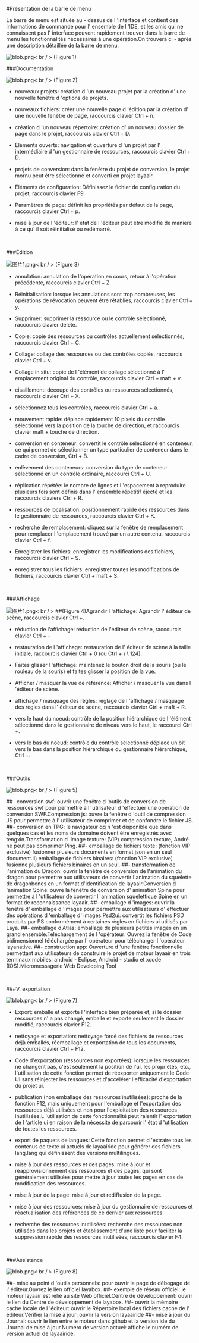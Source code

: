 #Présentation de la barre de menu

La barre de menu est située au - dessus de l 'interface et contient des informations de commande pour l' ensemble de l 'IDE, et les amis qui ne connaissent pas l' interface peuvent rapidement trouver dans la barre de menu les fonctionnalités nécessaires à une opération.On trouvera ci - après une description détaillée de la barre de menu.

​![blob.png](img/1.png)< br / >
(Figure 1)



 



###Documentation

​![blob.png](img/2.png)< br / >
(Figure 2)

- nouveaux projets: création d 'un nouveau projet par la création d' une nouvelle fenêtre d 'options de projets.

- nouveaux fichiers: créer une nouvelle page d 'édition par la création d' une nouvelle fenêtre de page, raccourcis clavier Ctrl + n.

- création d 'un nouveau répertoire: création d' un nouveau dossier de page dans le projet, raccourcis clavier Ctrl + D.

- Éléments ouverts: navigation et ouverture d 'un projet par l' intermédiaire d 'un gestionnaire de ressources, raccourcis clavier Ctrl + D.

- projets de conversion: dans la fenêtre du projet de conversion, le projet mornu peut être sélectionné et converti en projet layaair.

- Éléments de configuration: Définissez le fichier de configuration du projet, raccourcis clavier F9.

- Paramètres de page: définit les propriétés par défaut de la page, raccourcis clavier Ctrl + p.

- mise à jour de l 'éditeur: l' état de l 'éditeur peut être modifié de manière à ce qu' il soit réinitialisé ou redémarré.

​


###Édition

​![图片1.png](img/3.png)< br / >
(Figure 3)

- annulation: annulation de l'opération en cours, retour à l'opération précédente, raccourcis clavier Ctrl + Z.

- Réinitialisation: lorsque les annulations sont trop nombreuses, les opérations de révocation peuvent être rétablies, raccourcis clavier Ctrl + y.

- Supprimer: supprimer la ressource ou le contrôle sélectionné, raccourcis clavier delete.

- Copie: copie des ressources ou contrôles actuellement sélectionnés, raccourcis clavier Ctrl + C.

- Collage: collage des ressources ou des contrôles copiés, raccourcis clavier Ctrl + v.

- Collage in situ: copie de l 'élément de collage sélectionné à l' emplacement original du contrôle, raccourcis clavier Ctrl + maft + v.

- cisaillement: découpe des contrôles ou ressources sélectionnés, raccourcis clavier Ctrl + X.

- sélectionnez tous les contrôles, raccourcis clavier Ctrl + a.

- mouvement rapide: déplace rapidement 10 pixels du contrôle sélectionné vers la position de la touche de direction, et raccourcis clavier maft + touche de direction.

- conversion en conteneur: convertit le contrôle sélectionné en conteneur, ce qui permet de sélectionner un type particulier de conteneur dans le cadre de conversion, Ctrl + B.

- enlèvement des conteneurs: conversion du type de conteneur sélectionné en un contrôle ordinaire, raccourci Ctrl + U.

- réplication répétée: le nombre de lignes et l 'espacement à reproduire plusieurs fois sont définis dans l' ensemble répétitif éjecté et les raccourcis claviers Ctrl + R.

- ressources de localisation: positionnement rapide des ressources dans le gestionnaire de ressources, raccourcis clavier Ctrl + K.

- recherche de remplacement: cliquez sur la fenêtre de remplacement pour remplacer l 'emplacement trouvé par un autre contenu, raccourcis clavier Ctrl + f.

- Enregistrer les fichiers: enregistrer les modifications des fichiers, raccourcis clavier Ctrl + S.

- enregistrer tous les fichiers: enregistrer toutes les modifications de fichiers, raccourcis clavier Ctrl + maft + S.

​



###Affichage

​![图片1.png](img/4.png)< br / >
##(Figure 4)Agrandir l 'affichage: Agrandir l' éditeur de scène, raccourcis clavier Ctrl +.

- réduction de l'affichage: réduction de l'éditeur de scène, raccourcis clavier Ctrl + -

- restauration de l 'affichage: restauration de l' éditeur de scène à la taille initiale, raccourcis clavier Ctrl + 0 (ou Ctrl + \ \ 124).

- Faites glisser l 'affichage: maintenez le bouton droit de la souris (ou le rouleau de la souris) et faites glisser la position de la vue.

- Afficher / masquer la vue de référence: Afficher / masquer la vue dans l 'éditeur de scène.

- affichage / masquage des règles: réglage de l 'affichage / masquage des règles dans l' éditeur de scène, raccourcis clavier Ctrl + maft + R.

- vers le haut du noeud: contrôle de la position hiérarchique de l 'élément sélectionné dans le gestionnaire de niveau vers le haut, le raccourci Ctrl +.

- vers le bas du noeud: contrôle du contrôle sélectionné déplace un bit vers le bas dans la position hiérarchique du gestionnaire hiérarchique, Ctrl +.

​


###Outils

​![blob.png](img/5.png)< br / >
(Figure 5)



##- conversion swf: ouvrir une fenêtre d 'outils de conversion de ressources swf pour permettre à l' utilisateur d 'effectuer une opération de conversion SWF.Compression js: ouvre la fenêtre d 'outil de compression JS pour permettre à l' utilisateur de comprimer et de confondre le fichier JS.
##- conversion en TPG: le navigateur qq n 'est disponible que dans quelques cas et les noms de domaine doivent être enregistrés avec tengxin.Transformation d 'image texture: (VIP) compression texture, André ne peut pas comprimer Ping.
##- emballage de fichiers texte: (fonction VIP exclusive) fusionner plusieurs documents en format json en un seul document.Ii) emballage de fichiers binaires: (fonction VIP exclusive) fusionne plusieurs fichiers binaires en un seul.
##- transformation de l'animation du Dragon: ouvrir la fenêtre de conversion de l'animation du dragon pour permettre aux utilisateurs de convertir l'animation du squelette de dragonbones en un format d'identification de layaair.Conversion d 'animation Spine: ouvre la fenêtre de conversion d' animation Spine pour permettre à l 'utilisateur de convertir l' animation squelettique Spine en un format de reconnaissance layaair.
##- emballage d 'images: ouvrir la fenêtre d' emballage d 'images pour permettre aux utilisateurs d' effectuer des opérations d 'emballage d' images.Psd2ui: convertit les fichiers PSD produits par PS conformément à certaines règles en fichiers ui utilisés par Laya.
##- emballage d'Atlas: emballage de plusieurs petites images en un grand ensemble.Téléchargement de l 'opérateur: Ouvrez la fenêtre de Code bidimensionnel téléchargée par l' opérateur pour télécharger l 'opérateur layanative.
##- construction app: Ouverture d 'une fenêtre fonctionnelle permettant aux utilisateurs de construire le projet de moteur layaair en trois terminaux mobiles: android - Eclipse, Android - studio et xcode (IOS).Micromessagerie Web Developing Tool


​

###V. exportation

​![blob.png](img/7.png)< br / >
(Figure 7)

- Export: emballe et exporte l 'interface bien préparée et, si le dossier ressources n' a pas changé, emballe et exporte seulement le dossier modifié, raccourcis clavier F12.

- nettoyage et exportation: nettoyage forcé des fichiers de ressources déjà emballés, réemballage et exportation de tous les documents, raccourcis clavier Ctrl + F12.

- Code d'exportation (ressources non exportées): lorsque les ressources ne changent pas, c'est seulement la position de l'ui, les propriétés, etc., l'utilisation de cette fonction permet de réexporter uniquement le Code UI sans réinjecter les ressources et d'accélérer l'efficacité d'exportation du projet ui.

- publication (non emballage des ressources inutilisées): proche de la fonction F12, mais uniquement pour l'emballage et l'exportation des ressources déjà utilisées et non pour l'exploitation des ressources inutilisées.L 'utilisation de cette fonctionnalité peut ralentir l' exportation de l 'article ui en raison de la nécessité de parcourir l' état d 'utilisation de toutes les ressources.

- export de paquets de langues: Cette fonction permet d 'extraire tous les contenus de texte ui actuels de layaairide pour générer des fichiers lang.lang qui définissent des versions multilingues.

- mise à jour des ressources et des pages: mise à jour et réapprovisionnement des ressources et des pages, qui sont généralement utilisées pour mettre à jour toutes les pages en cas de modification des ressources.

- mise à jour de la page: mise à jour et rediffusion de la page.

- mise à jour des ressources: mise à jour du gestionnaire de ressources et réactualisation des références de ce dernier aux ressources.

- recherche des ressources inutilisées: recherche des ressources non utilisées dans les projets et établissement d'une liste pour faciliter la suppression rapide des ressources inutilisées, raccourcis clavier F4.

​


###Assistance

​![blob.png](img/8.png)< br / >
(Figure 8)

##- mise au point d 'outils personnels: pour ouvrir la page de débogage de l' éditeur.Ouvrez le lien officiel layabox.
##- exemple de réseau officiel: le moteur layaair est relié au site Web officiel.Centre de développement: ouvrir le lien du Centre de développement de layabox.
##- ouvrir la mémoire cache locale de l 'éditeur: ouvrir le Répertoire local des fichiers cache de l' éditeur.Vérifier la mise à jour: ouvrir la version layaairide
##- mise à jour du Journal: ouvrir le lien entre le moteur dans github et la version ide du Journal de mise à jour.Numéro de version actuel: affiche le numéro de version actuel de layaairide.

